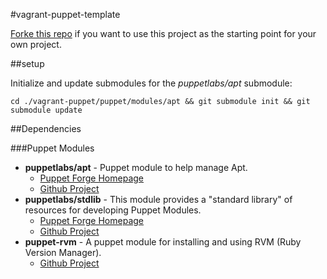 #vagrant-puppet-template

[Forke this repo](http://help.github.com/fork-a-repo/) if you want to use this project as the starting point for your own project.

##setup

Initialize and update submodules for the *puppetlabs/apt* submodule:

    cd ./vagrant-puppet/puppet/modules/apt && git submodule init && git submodule update

##Dependencies

###Puppet Modules

* **puppetlabs/apt** - Puppet module to help manage Apt.
  * [Puppet Forge Homepage](https://github.com/puppetlabs/puppet-apt)
  * [Github Project](https://github.com/puppetlabs/puppet-apt)
* **puppetlabs/stdlib** - This module provides a "standard library" of resources for developing Puppet Modules.
  * [Puppet Forge Homepage](http://forge.puppetlabs.com/puppetlabs/stdlib)
  * [Github Project](https://github.com/puppetlabs/puppetlabs-stdlib)
* **puppet-rvm** - A puppet module for installing and using RVM (Ruby Version Manager).
  * [Github Project](https://github.com/blt04/puppet-rvm)